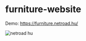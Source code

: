 # furniture-website

Demo: https://furniture.netroad.hu/


![netroad hu](https://user-images.githubusercontent.com/57763511/158048839-c7d021f9-ec62-45ac-adf7-f35e282b3e44.jpg)


